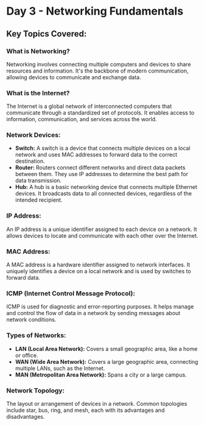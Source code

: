 # Day 3 - Networking Fundamentals

## Key Topics Covered:

### What is Networking?
Networking involves connecting multiple computers and devices to share resources and information. It's the backbone of modern communication, allowing devices to communicate and exchange data.

### What is the Internet?
The Internet is a global network of interconnected computers that communicate through a standardized set of protocols. It enables access to information, communication, and services across the world.

### Network Devices:

- **Switch:** A switch is a device that connects multiple devices on a local network and uses MAC addresses to forward data to the correct destination.
- **Router:** Routers connect different networks and direct data packets between them. They use IP addresses to determine the best path for data transmission.
- **Hub:** A hub is a basic networking device that connects multiple Ethernet devices. It broadcasts data to all connected devices, regardless of the intended recipient.

### IP Address:
An IP address is a unique identifier assigned to each device on a network. It allows devices to locate and communicate with each other over the Internet.

### MAC Address:
A MAC address is a hardware identifier assigned to network interfaces. It uniquely identifies a device on a local network and is used by switches to forward data.

### ICMP (Internet Control Message Protocol):
ICMP is used for diagnostic and error-reporting purposes. It helps manage and control the flow of data in a network by sending messages about network conditions.

### Types of Networks:

- **LAN (Local Area Network):** Covers a small geographic area, like a home or office.
- **WAN (Wide Area Network):** Covers a large geographic area, connecting multiple LANs, such as the Internet.
- **MAN (Metropolitan Area Network):** Spans a city or a large campus.

### Network Topology:
The layout or arrangement of devices in a network. Common topologies include star, bus, ring, and mesh, each with its advantages and disadvantages.
